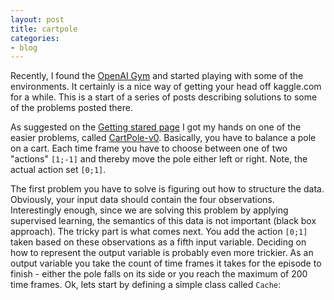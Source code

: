 ```yaml
---
layout: post
title: cartpole
categories:
- blog
---
```


Recently, I found the <a href="https://gym.openai.com/" target="_blank">OpenAI Gym</a> and started playing with some of the environments. It certainly is a nice way of getting your head off kaggle.com for a while. This is a start of a series of posts describing solutions to some of the problems posted there. 

As suggested on the <a href="https://gym.openai.com/docs" target="_blank">Getting stared page</a> I got my hands on one of the easier problems, called <a href="https://gym.openai.com/envs/CartPole-v0" target="_blank">CartPole-v0</a>. Basically, you have to balance a pole on a cart. Each time frame you have to choose between one of two "actions" `[1;-1]` and thereby move the pole either left or right. Note, the actual action set `[0;1]`.

The first problem you have to solve is figuring out how to structure the data. Obviously, your input data should contain the four observations. Interestingly enough, since we are solving this problem by applying supervised learning, the semantics of this data is not important (black box approach). The tricky part is what comes next. You add the action `[0;1]` taken based on these observations as a fifth input variable. Deciding on how to represent the output variable is probably even more trickier. As an output variable you take the count of time frames it takes for the episode to finish - either the pole falls on its side or you reach the maximum of 200 time frames. Ok, lets start by defining a simple class called `Cache`:



